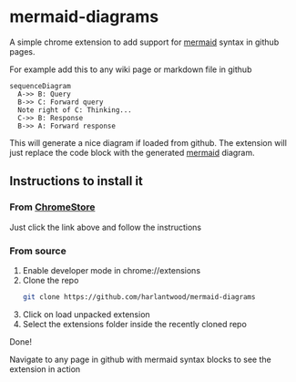# mermaid-diagrams
A simple chrome extension to add support for [mermaid](http://knsv.github.io/mermaid/index.html) syntax in github pages.

For example add this to any wiki page or markdown file in github

```mermaid
sequenceDiagram
  A->> B: Query
  B->> C: Forward query
  Note right of C: Thinking...
  C->> B: Response
  B->> A: Forward response
```

This will generate a nice diagram if loaded from github. The extension will just replace the code block with the generated [mermaid](http://knsv.github.io/mermaid/index.html) diagram.

## Instructions to install it

### From [ChromeStore](https://chrome.google.com/webstore/detail/mermaid-diagrams/phfcghedmopjadpojhmmaffjmfiakfil)

Just click the link above and follow the instructions

### From source

1. Enable developer mode in chrome://extensions
2. Clone the repo
   ```bash
   git clone https://github.com/harlantwood/mermaid-diagrams
   ```
3. Click on load unpacked extension
4. Select the extensions folder inside the recently cloned repo

Done!

Navigate to any page in github with mermaid syntax blocks to see the extension in action
